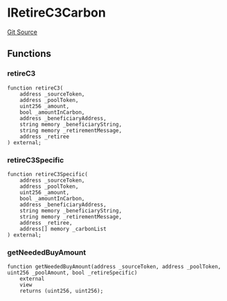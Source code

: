 # IRetireC3Carbon
[Git Source](https://github.com/KlimaDAO/klimadao-solidity/blob/d2235caa445c673ffcb1a4a1d8c97c8c3cba5198/src/retirement_v1/interfaces/IRetireC3Carbon.sol)


## Functions
### retireC3


```solidity
function retireC3(
    address _sourceToken,
    address _poolToken,
    uint256 _amount,
    bool _amountInCarbon,
    address _beneficiaryAddress,
    string memory _beneficiaryString,
    string memory _retirementMessage,
    address _retiree
) external;
```

### retireC3Specific


```solidity
function retireC3Specific(
    address _sourceToken,
    address _poolToken,
    uint256 _amount,
    bool _amountInCarbon,
    address _beneficiaryAddress,
    string memory _beneficiaryString,
    string memory _retirementMessage,
    address _retiree,
    address[] memory _carbonList
) external;
```

### getNeededBuyAmount


```solidity
function getNeededBuyAmount(address _sourceToken, address _poolToken, uint256 _poolAmount, bool _retireSpecific)
    external
    view
    returns (uint256, uint256);
```

